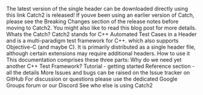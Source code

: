 The latest version of the single header can be downloaded directly using this link Catch2 is released! If youve been using an earlier version of Catch, please see the Breaking Changes section of the release notes before moving to Catch2. You might also like to read this blog post for more details. Whats the Catch? Catch2 stands for C++ Automated Test Cases in a Header and is a multi-paradigm test framework for C++. which also supports Objective-C (and maybe C). It is primarily distributed as a single header file, although certain extensions may require additional headers. How to use it This documentation comprises these three parts: Why do we need yet another C++ Test Framework? Tutorial - getting started Reference section - all the details More Issues and bugs can be raised on the Issue tracker on GitHub For discussion or questions please use the dedicated Google Groups forum or our Discord See who else is using Catch2